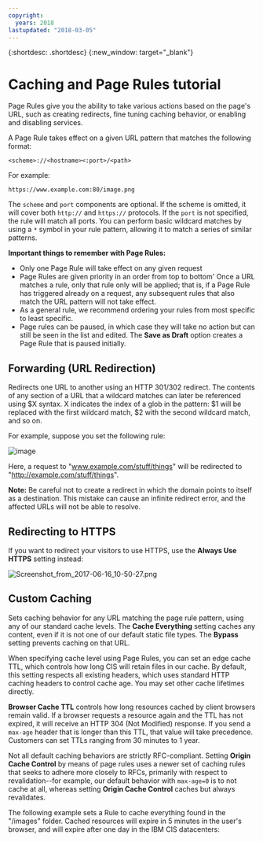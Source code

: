 ```yaml
---
copyright:
  years: 2018
lastupdated: "2018-03-05"
---
```


{:shortdesc: .shortdesc}
{:new_window: target="_blank"}

# Caching and Page Rules tutorial

Page Rules give you the ability to take various actions based on the page's URL, such as creating redirects, fine tuning caching behavior, or enabling and disabling services.

A Page Rule takes effect on a given URL pattern that matches the following format:

`<scheme>://<hostname><:port>/<path>`

For example:

`https://www.example.com:80/image.png`

The `scheme` and `port` components are optional. If the scheme is omitted, it will cover both `http://` and `https://` protocols. If the `port` is not specified, the rule will match all ports. You can perform basic wildcard matches by using a `*` symbol in your rule pattern, allowing it to match a series of similar patterns.

**Important things to remember with Page Rules:**

 * Only one Page Rule will take effect on any given request
 * Page Rules are given priority in an order from top to bottom' Once a URL matches a rule, only that rule only will be applied; that is, if a Page Rule has triggered already on a request, any subsequent rules that also match the URL pattern will not take effect. 
 * As a general rule, we recommend ordering your rules from most specific to least specific.
 * Page rules can be paused, in which case they will take no action but can still be seen in the list and edited. The **Save as Draft** option creates a Page Rule that is paused initially.


## Forwarding (URL Redirection)
Redirects one URL to another using an HTTP 301/302 redirect. The contents of any section of a URL that a wildcard matches can later be referenced using $X syntax. X indicates the index of a glob in the pattern: $1 will be replaced with the first wildcard match, $2 with the second wildcard match, and so on.

For example, suppose you set the following rule:

![image]()

Here, a request to "www.example.com/stuff/things" will be redirected to "http://example.com/stuff/things".

**Note:** Be careful not to create a redirect in which the domain points to itself as a destination. This mistake can cause an infinite redirect error, and the affected URLs will not be able to resolve.


## Redirecting to HTTPS
If you want to redirect your visitors to use HTTPS, use the **Always Use HTTPS** setting instead:

![Screenshot_from_2017-06-16_10-50-27.png]()


## Custom Caching
Sets caching behavior for any URL matching the page rule pattern, using any of our standard cache levels. The **Cache Everything** setting caches any content, even if it is not one of our default static file types. The **Bypass** setting prevents caching on that URL.

When specifying cache level using Page Rules, you can set an edge cache TTL, which controls how long CIS will retain files in our cache. By default, this setting respects all existing headers, which uses standard HTTP caching headers to control cache age. You may set other cache lifetimes directly.

**Browser Cache TTL** controls how long resources cached by client browsers remain valid. If a browser requests a resource again and the TTL has not expired, it will receive an HTTP 304 (Not Modified) response. If you send a `max-age` header that is longer than this TTL, that value will take precedence. Customers can set TTLs ranging from 30 minutes to 1 year.

Not all default caching behaviors are strictly RFC-compliant. Setting **Origin Cache Control** by means of page rules uses a newer set of caching rules that seeks to adhere more closely to RFCs, primarily with respect to revalidation--for example, our default behavior with `max-age=0` is to not cache at all, whereas setting **Origin Cache Control** caches but always revalidates.

The following example sets a Rule to cache everything found in the "/images" folder. Cached resources will expire in 5 minutes in the user's browser, and will expire after one day in the IBM CIS datacenters:
